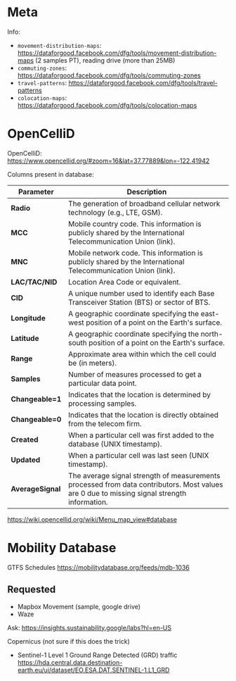 # Meta 
Info: 
- `movement-distribution-maps`: https://dataforgood.facebook.com/dfg/tools/movement-distribution-maps (2 samples PT), reading drive (more than 25MB)
- `commuting-zones`: https://dataforgood.facebook.com/dfg/tools/commuting-zones
- `travel-patterns`: https://dataforgood.facebook.com/dfg/tools/travel-patterns
- `colocation-maps`: https://dataforgood.facebook.com/dfg/tools/colocation-maps

# OpenCelliD
OpenCelliD: https://www.opencellid.org/#zoom=16&lat=37.77889&lon=-122.41942

Columns present in database:

| **Parameter**     | **Description**                                                                                                                                                  |
|--------------------|------------------------------------------------------------------------------------------------------------------------------------------------------------------|
| **Radio**          | The generation of broadband cellular network technology (e.g., LTE, GSM).                                                                                       |
| **MCC**            | Mobile country code. This information is publicly shared by the International Telecommunication Union (link).                                                   |
| **MNC**            | Mobile network code. This information is publicly shared by the International Telecommunication Union (link).                                                   |
| **LAC/TAC/NID**    | Location Area Code or equivalent.                                                                                                                               |
| **CID**            | A unique number used to identify each Base Transceiver Station (BTS) or sector of BTS.                                                                          |
| **Longitude**      | A geographic coordinate specifying the east-west position of a point on the Earth's surface.                                                                    |
| **Latitude**       | A geographic coordinate specifying the north-south position of a point on the Earth's surface.                                                                  |
| **Range**          | Approximate area within which the cell could be (in meters).                                                                                                   |
| **Samples**        | Number of measures processed to get a particular data point.                                                                                                    |
| **Changeable=1**   | Indicates that the location is determined by processing samples.                                                                                                |
| **Changeable=0**   | Indicates that the location is directly obtained from the telecom firm.                                                                                         |
| **Created**        | When a particular cell was first added to the database (UNIX timestamp).                                                                                        |
| **Updated**        | When a particular cell was last seen (UNIX timestamp).                                                                                                          |
| **AverageSignal**  | The average signal strength of measurements processed from data contributors. Most values are 0 due to missing signal strength information.                      |

https://wiki.opencellid.org/wiki/Menu_map_view#database

# Mobility Database

GTFS Schedules
https://mobilitydatabase.org/feeds/mdb-1036

## Requested
- Mapbox Movement (sample, google drive)
- Waze

Ask: https://insights.sustainability.google/labs?hl=en-US 

Copernicus (not sure if this does the trick)
- Sentinel-1 Level 1 Ground Range Detected (GRD) traffic  https://hda.central.data.destination-earth.eu/ui/dataset/EO.ESA.DAT.SENTINEL-1.L1_GRD

